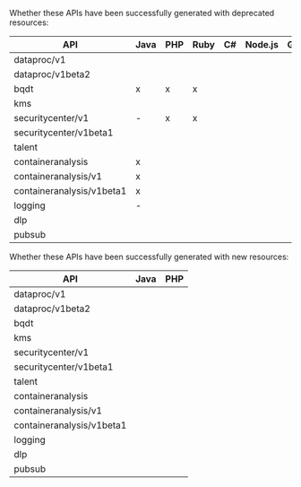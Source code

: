 Whether these APIs have been successfully generated with deprecated resources:

|API|Java|PHP|Ruby|C#|Node.js|Go
|---|---|---|---|---|---|---
|dataproc/v1|   |   |   |   |   |   
|dataproc/v1beta2|   |   |   |   |   |   
|bqdt| x | x | x |   |   |   
|kms|   |   |   |   |   |   
|securitycenter/v1| - | x | x |   |   |   
|securitycenter/v1beta1|   |   |   |   |   |   
|talent|   |   |   |   |   |   
|containeranalysis| x |   |   |   |   |   
|containeranalysis/v1| x |   |   |   |   |   
|containeranalysis/v1beta1| x |   |   |   |   |   
|logging| - |   |   |   |   |   
|dlp|   |   |   |   |   |   
|pubsub|   |   |   |   |   |   

Whether these APIs have been successfully generated with new resources:

|API|Java|PHP
|---|---|---
|dataproc/v1|   |   
|dataproc/v1beta2|   |   
|bqdt|   |   
|kms|   |   
|securitycenter/v1|   |   
|securitycenter/v1beta1|   |   
|talent|   |   
|containeranalysis|   |   
|containeranalysis/v1|   |   
|containeranalysis/v1beta1|   |   
|logging|   |   
|dlp|   |   
|pubsub|   |   
